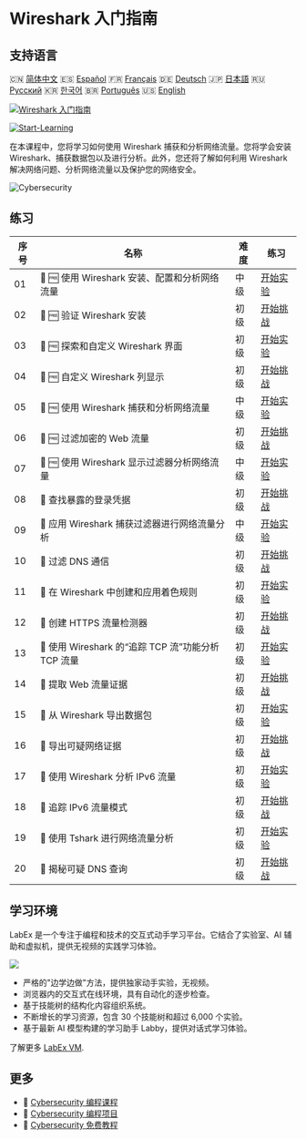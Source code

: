 # Wireshark 入门指南

## 支持语言

🇨🇳 [简体中文](README_zh.md) 🇪🇸 [Español](README_es.md) 🇫🇷 [Français](README_fr.md) 🇩🇪 [Deutsch](README_de.md) 🇯🇵 [日本語](README_ja.md) 🇷🇺 [Русский](README_ru.md) 🇰🇷 [한국어](README_ko.md) 🇧🇷 [Português](README_pt.md) 🇺🇸 [English](README.md) 

[![Wireshark 入门指南](https://cover-creator.labex.io/wireshark-for-beginners.png?lang=zh)](https://labex.io/zh/courses/wireshark-for-beginners)

[![Start-Learning](https://img.shields.io/badge/Start-Learning-whitesmoke?style=for-the-badge)](https://labex.io/zh/courses/wireshark-for-beginners)

在本课程中，您将学习如何使用 Wireshark 捕获和分析网络流量。您将学会安装 Wireshark、捕获数据包以及进行分析。此外，您还将了解如何利用 Wireshark 解决网络问题、分析网络流量以及保护您的网络安全。

![Cybersecurity](https://img.shields.io/badge/Cybersecurity-whitesmoke?style=for-the-badge&logo=cybersecurity)


## 练习

|   序号 | 名称                                                | 难度   | 练习                                                                                                                                               |
|--------|-----------------------------------------------------|--------|----------------------------------------------------------------------------------------------------------------------------------------------------|
|     01 | 📖 🆓 使用 Wireshark 安装、配置和分析网络流量       | 中级   | <a target='_blank' href='https://labex.io/zh/tutorials/wireshark-install-configure-and-analyze-network-traffic-with-wireshark-415947'>开始实验</a> |
|     02 | 🎯 🆓 验证 Wireshark 安装                           | 初级   | <a target='_blank' href='https://labex.io/zh/tutorials/wireshark-verify-wireshark-installation-548783'>开始挑战</a>                                |
|     03 | 📖 🆓 探索和自定义 Wireshark 界面                   | 初级   | <a target='_blank' href='https://labex.io/zh/tutorials/wireshark-explore-and-customize-wireshark-interface-415949'>开始实验</a>                    |
|     04 | 🎯 🆓 自定义 Wireshark 列显示                       | 初级   | <a target='_blank' href='https://labex.io/zh/tutorials/wireshark-customize-wireshark-column-display-548785'>开始挑战</a>                           |
|     05 | 📖 🆓 使用 Wireshark 捕获和分析网络流量             | 中级   | <a target='_blank' href='https://labex.io/zh/tutorials/wireshark-capture-and-analyze-network-traffic-with-wireshark-415956'>开始实验</a>           |
|     06 | 🎯 🆓 过滤加密的 Web 流量                           | 初级   | <a target='_blank' href='https://labex.io/zh/tutorials/wireshark-filter-encrypted-web-traffic-548806'>开始挑战</a>                                 |
|     07 | 📖 🆓 使用 Wireshark 显示过滤器分析网络流量         | 中级   | <a target='_blank' href='https://labex.io/zh/tutorials/wireshark-analyze-network-traffic-with-wireshark-display-filters-415944'>开始实验</a>       |
|     08 | 🎯  查找暴露的登录凭据                              | 初级   | <a target='_blank' href='https://labex.io/zh/tutorials/wireshark-find-exposed-login-credentials-548820'>开始挑战</a>                               |
|     09 | 📖  应用 Wireshark 捕获过滤器进行网络流量分析       | 中级   | <a target='_blank' href='https://labex.io/zh/tutorials/wireshark-apply-wireshark-capture-filters-for-network-traffic-analysis-415940'>开始实验</a> |
|     10 | 🎯  过滤 DNS 通信                                   | 初级   | <a target='_blank' href='https://labex.io/zh/tutorials/wireshark-filter-dns-communications-548826'>开始挑战</a>                                    |
|     11 | 📖  在 Wireshark 中创建和应用着色规则               | 初级   | <a target='_blank' href='https://labex.io/zh/tutorials/wireshark-create-and-apply-colorizing-rules-in-wireshark-415941'>开始实验</a>               |
|     12 | 🎯  创建 HTTPS 流量检测器                           | 初级   | <a target='_blank' href='https://labex.io/zh/tutorials/wireshark-create-https-traffic-detector-548831'>开始挑战</a>                                |
|     13 | 📖  使用 Wireshark 的“追踪 TCP 流”功能分析 TCP 流量 | 初级   | <a target='_blank' href='https://labex.io/zh/tutorials/wireshark-analyze-tcp-traffic-with-wireshark-follow-tcp-stream-feature-415946'>开始实验</a> |
|     14 | 🎯  提取 Web 流量证据                               | 初级   | <a target='_blank' href='https://labex.io/zh/tutorials/wireshark-extract-web-traffic-evidence-548842'>开始挑战</a>                                 |
|     15 | 📖  从 Wireshark 导出数据包                         | 初级   | <a target='_blank' href='https://labex.io/zh/tutorials/wireshark-export-packets-from-wireshark-415945'>开始实验</a>                                |
|     16 | 🎯  导出可疑网络证据                                | 初级   | <a target='_blank' href='https://labex.io/zh/tutorials/wireshark-export-suspicious-network-evidence-548847'>开始挑战</a>                           |
|     17 | 📖  使用 Wireshark 分析 IPv6 流量                   | 初级   | <a target='_blank' href='https://labex.io/zh/tutorials/wireshark-analyze-ipv6-traffic-with-wireshark-415950'>开始实验</a>                          |
|     18 | 🎯  追踪 IPv6 流量模式                              | 初级   | <a target='_blank' href='https://labex.io/zh/tutorials/wireshark-track-ipv6-traffic-patterns-548851'>开始挑战</a>                                  |
|     19 | 📖  使用 Tshark 进行网络流量分析                    | 初级   | <a target='_blank' href='https://labex.io/zh/tutorials/wireshark-use-tshark-for-network-traffic-analysis-415942'>开始实验</a>                      |
|     20 | 🎯  揭秘可疑 DNS 查询                               | 初级   | <a target='_blank' href='https://labex.io/zh/tutorials/wireshark-uncover-suspicious-dns-queries-548854'>开始挑战</a>                               |

## 学习环境

LabEx 是一个专注于编程和技术的交互式动手学习平台。它结合了实验室、AI 辅助和虚拟机，提供无视频的实践学习体验。

![](https://tutorial-screenshot.getvm.io/images/vm-1725247253.png)

- 严格的"边学边做"方法，提供独家动手实验，无视频。
- 浏览器内的交互式在线环境，具有自动化的逐步检查。
- 基于技能树的结构化内容组织系统。
- 不断增长的学习资源，包含 30 个技能树和超过 6,000 个实验。
- 基于最新 AI 模型构建的学习助手 Labby，提供对话式学习体验。

了解更多 [LabEx VM](https://support.labex.io/using-labex/virtual-machine).

## 更多

- 🔗 [Cybersecurity 编程课程](https://github.com/labex-labs/awesome-programming-courses)
- 🔗 [Cybersecurity 编程项目](https://github.com/labex-labs/awesome-programming-projects)
- 🔗 [Cybersecurity 免费教程](https://github.com/labex-labs/cybersecurity-free-tutorials)

